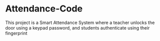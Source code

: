 # Attendance-Code
This project is a Smart Attendance System where a teacher unlocks the door using a keypad password, and students authenticate using their fingerprint
